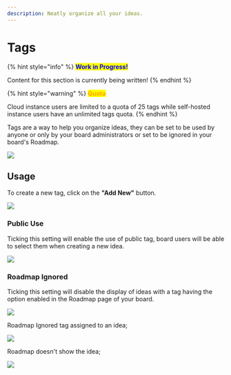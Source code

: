 ```yaml
---
description: Neatly organize all your ideas.
---
```


# Tags

{% hint style="info" %}
<mark style="color:blue;">**Work in Progress!**</mark>

Content for this section is currently being written!
{% endhint %}

{% hint style="warning" %}
<mark style="color:orange;">**Quota**</mark>

Cloud instance users are limited to a quota of 25 tags while self-hosted instance users have an unlimited tags quota.
{% endhint %}

Tags are a way to help you organize ideas, they can be set to be used by anyone or only by your board administrators or set to be ignored in your board's Roadmap.

![](broken-reference)

## Usage

To create a new tag, click on the **"Add New"** button.

![](broken-reference)

### Public Use

Ticking this setting will enable the use of public tag, board users will be able to select them when creating a new idea.

![](broken-reference)

### Roadmap Ignored

Ticking this setting will disable the display of ideas with a tag having the option enabled in the Roadmap page of your board.

![](broken-reference)

Roadmap Ignored tag assigned to an idea;

![](broken-reference)

Roadmap doesn't show the idea;

![](broken-reference)
